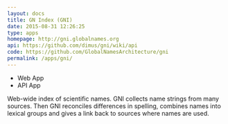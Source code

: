 ```yaml
---
layout: docs
title: GN Index (GNI)
date: 2015-08-31 12:26:25
type: apps
homepage: http://gni.globalnames.org
api: https://github.com/dimus/gni/wiki/api
code: https://github.com/GlobalNamesArchitecture/gni
permalink: /apps/gni/
---
```


<div class="note application">

  <ul>
    <li>Web App</li>
    <li>API App</li>
  </ul>

  <p>Web-wide index of scientific names. GNI collects name strings from many
  sources. Then GNI reconciles differences in spelling, combines names into
  lexical groups and gives a link back to sources where names are used.</p>

</div>
